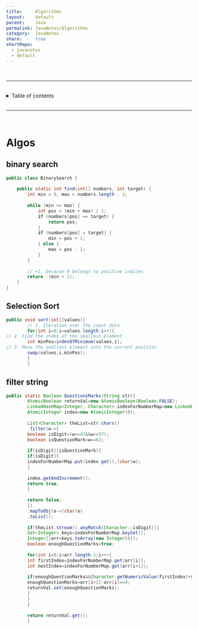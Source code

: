 ```yaml
---  
title:     Algorithms          
layout:    default          
parent:    Java          
permalink: JavaNotes/Algorithms          
category:  JavaNotes          
share:     true          
shortRepo:        
  - javanotes        
  - default          
---  
```

      
<br/>        
        
***              
        
<br/>              
        
<details markdown="block">                
<summary>                
Table of contents                
</summary>                
{: .text-delta }                
1. TOC                
{:toc}                
</details>                
          
<br/>                
          
***                
          
<br/>                
      
# Algos          
          
## binary search          
          
```java              
public class BinarySearch {          
          
    public static int find(int[] numbers, int target) {          
        int min = 0, max = numbers.length - 1;          
          
        while (min <= max) {          
            int pos = (min + max) / 2;          
            if (numbers[pos] == target) {          
                return pos;          
            }          
            if (numbers[pos] < target) {          
                min = pos + 1;          
            } else {          
                max = pos - 1;          
            }          
        }          
          
        // +1, because 0 belongs to positive indices              
        return -(min + 1);          
    }          
}              
```              
          
## Selection Sort          
          
```java              
public void sort(int[]values){          
        // 1. Iteration over the input data               
        for(int i=0;i<values.length;i++){          
// 2. Find the index of the smallest element                      
        int minPos=indexOfMinimum(values,i);          
// 3. Move the smallest element into the current position                      
        swap(values,i,minPos);          
        }          
        }              
```              
          
## filter string          
          
```java              
public static Boolean QuestionsMarks(String str){          
        AtomicBoolean returnVal=new AtomicBoolean(Boolean.FALSE);          
        LinkedHashMap<Integer, Character> indexForNumberMap=new LinkedHashMap<>();          
        AtomicInteger index=new AtomicInteger(0);          
          
        List<Character> theList=str.chars()          
        .filter(w->{          
        boolean isDigit=(w>=47&&w<=57);          
        boolean isQuestionMark=w==63;          
          
        if(isDigit||isQuestionMark){          
        if(isDigit){          
        indexForNumberMap.put(index.get(),(char)w);          
        }          
          
        index.getAndIncrement();          
        return true;          
        }          
          
        return false;          
        })          
        .mapToObj(o->(char)o)          
        .toList();          
          
        if(theList.stream().anyMatch(Character::isDigit)){          
        Set<Integer> keys=indexForNumberMap.keySet();          
        Integer[]arr=keys.toArray(new Integer[0]);          
        boolean enoughQuestionMarks=true;          
          
        for(int i=0;i<arr.length-1;i++){          
        int firstIndex=indexForNumberMap.get(arr[i]);          
        int nextIndex=indexForNumberMap.get(arr[i+1]);          
          
        if(enoughQuestionMarks&&Character.getNumericValue(firstIndex)+Character.getNumericValue(nextIndex)==10){          
        enoughQuestionMarks=arr[i+1]-arr[i]==4;          
        returnVal.set(enoughQuestionMarks);          
        }          
        }          
        }          
          
        return returnVal.get();          
        }              
```    
